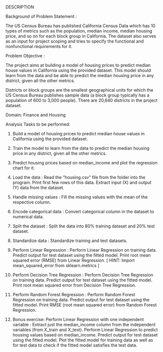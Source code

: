DESCRIPTION

Background of Problem Statement :

The US Census Bureau has published California Census Data which has 10 types of metrics such as the population, median income, median housing price, and so on for each block group in California. The dataset also serves as an input for project scoping and tries to specify the functional and nonfunctional requirements for it.

Problem Objective :

The project aims at building a model of housing prices to predict median house values in California using the provided dataset. This model should learn from the data and be able to predict the median housing price in any district, given all the other metrics.

Districts or block groups are the smallest geographical units for which the US Census Bureau
publishes sample data (a block group typically has a population of 600 to 3,000 people). There are 20,640 districts in the project dataset.

Domain: Finance and Housing

Analysis Tasks to be performed:

1. Build a model of housing prices to predict median house values in California using the provided dataset.

2. Train the model to learn from the data to predict the median housing price in any district, given all the other metrics.

3. Predict housing prices based on median_income and plot the regression chart for it.

1. Load the data :
Read the “housing.csv” file from the folder into the program.
Print first few rows of this data.
Extract input (X) and output (Y) data from the dataset.

2. Handle missing values :
Fill the missing values with the mean of the respective column.

3. Encode categorical data :
Convert categorical column in the dataset to numerical data.

4. Split the dataset : 
Split the data into 80% training dataset and 20% test dataset.

5. Standardize data :
Standardize training and test datasets.

6. Perform Linear Regression : 
Perform Linear Regression on training data.
Predict output for test dataset using the fitted model.
Print root mean squared error (RMSE) from Linear Regression.
            [ HINT: Import mean_squared_error from sklearn.metrics ]

7. Perform Decision Tree Regression :
Perform Decision Tree Regression on training data.
Predict output for test dataset using the fitted model.
Print root mean squared error from Decision Tree Regression.

8. Perform Random Forest Regression :
Perform Random Forest Regression on training data.
Predict output for test dataset using the fitted model.
Print RMSE (root mean squared error) from Random Forest Regression.

9. Bonus exercise: Perform Linear Regression with one independent variable :
Extract just the median_income column from the independent variables (from X_train and X_test).
Perform Linear Regression to predict housing values based on median_income.
Predict output for test dataset using the fitted model.
Plot the fitted model for training data as well as for test data to check if the fitted model satisfies the test data.